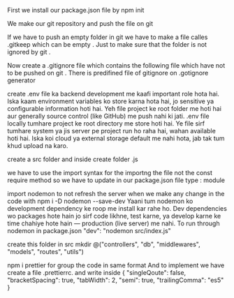 First we install our package.json file by npm init

We make our git repository and push the file on git 

If we have to push an empty folder in git we have to make a file calles .gitkeep which can be empty . Just to make sure that the folder is not ignored by git .

Now create a .gitignore file which contains the following file which have not to be pushed on git . There is predifined file of gitignore on .gotignore generator

create .env file ka backend development me kaafi important role hota hai. Iska kaam environment variables ko store karna hota hai, jo sensitive ya configurable information hoti hai. Yeh file project ke root folder me hoti hai aur generally source control (like GitHub) me push nahi ki jati.
.env file locally tumhare project ke root directory me store hoti hai. Ye file sirf tumhare system ya jis server pe project run ho raha hai, wahan available hoti hai. Iska koi cloud ya external storage default me nahi hota, jab tak tum khud upload na karo.

create a src folder and inside create folder .js

we have to use the import syntax for the importng the file not the const require method so we have to update in our package.json file type : module

import nodemon to not refresh the server when we make any change in the code with npm i -D nodemon
--save-dev
Yaani tum nodemon ko development dependency ke roop me install kar rahe ho. Dev dependencies wo packages hote hain jo sirf code likhne, test karne, ya develop karne ke time chahiye hote hain — production (live server) me nahi.
To run through nodemon in package.json "dev": "nodemon src/index.js"


  create this folder in src mkdir @("controllers", "db", "middlewares", "models", "routes", "utils")

  npm i prettier for group the code in same format And to implement we have create a file .prettierrc. and write inside 
  {
    "singleQoute": false,
    "bracketSpacing": true,
    "tabWidth": 2,
    "semi": true,
    "trailingComma": "es5"
}